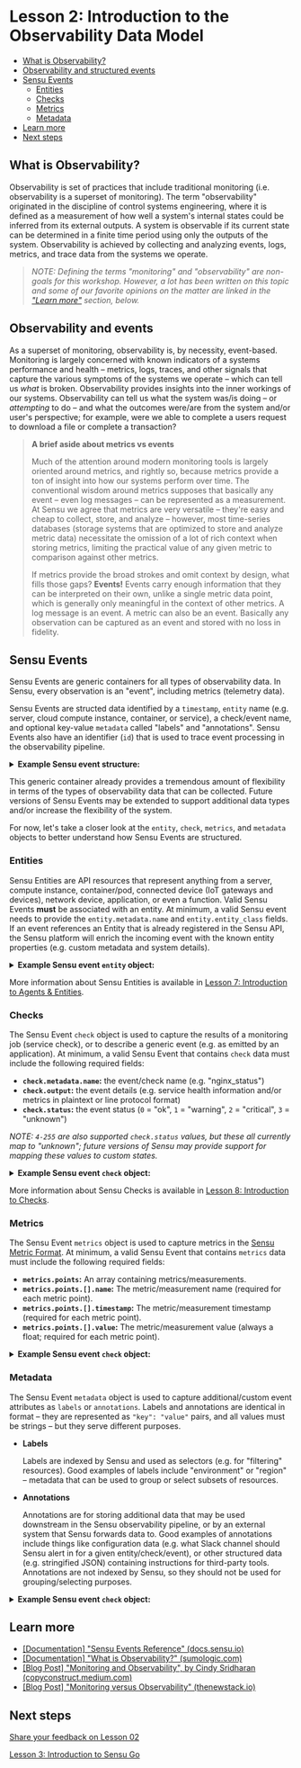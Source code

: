 # Lesson 2: Introduction to the Observability Data Model

- [What is Observability?](#what-is-observabilty)
- [Observability and structured events](#observability-and-structured-events)
- [Sensu Events](#sensu-events)
  - [Entities](#entities)
  - [Checks](#checks)
  - [Metrics](#metrics)
  - [Metadata](#metadata)
- [Learn more](#learn-more)
- [Next steps](#next-steps)

## What is Observability?

Observability is set of practices that include traditional monitoring (i.e. observability is a superset of monitoring).
The term "observability" originated in the discipline of control systems engineering, where it is defined as a measurement of how well a system's internal states could be inferred from its external outputs.
A system is observable if its current state can be determined in a finite time period using only the outputs of the system.
Observability is achieved by collecting and analyzing events, logs, metrics, and trace data from the systems we operate.

> _NOTE: Defining the terms "monitoring" and "observability" are non-goals for this workshop.
> However, a lot has been written on this topic and some of our favorite opinions on the matter are linked in the ["Learn more"](#learn-more) section, below._

## Observability and events

As a superset of monitoring, observability is, by necessity, event-based.
Monitoring is largely concerned with known indicators of a systems performance and health – metrics, logs, traces, and other signals that capture the various symptoms of the systems we operate – which can tell us _what_ is broken.
Observability provides insights into the inner workings of our systems.
Observability can tell us what the system was/is doing – or _attempting_ to do – and what the outcomes were/are from the system and/or user's perspective; for example, were we able to complete a users request to download a file or complete a transaction?

> **A brief aside about metrics vs events**
>
> Much of the attention around modern monitoring tools is largely oriented around metrics, and rightly so, because metrics provide a ton of insight into how our systems perform over time.
> The conventional wisdom around metrics supposes that basically any event – even log messages – can be represented as a measurement.
> At Sensu we agree that metrics are very versatile &ndash; they're easy and cheap to collect, store, and analyze &ndash; however, most time-series databases (storage systems that are optimized to store and analyze metric data) necessitate the omission of a lot of rich context when storing metrics, limiting the practical value of any given metric to comparison against other metrics.
>
> If metrics provide the broad strokes and omit context by design, what fills those gaps?
> **Events!**
> Events carry enough information that they can be interpreted on their own, unlike a single metric data point, which is generally only meaningful in the context of other metrics.
> A log message is an event.
> A metric can also be an event.
> Basically any observation can be captured as an event and stored with no loss in fidelity.

## Sensu Events

Sensu Events are generic containers for all types of observability data.
In Sensu, every observation is an "event", including metrics (telemetry data).

Sensu Events are structed data identified by a `timestamp`, `entity` name (e.g. server, cloud compute instance, container, or service), a check/event name, and optional key-value `metadata` called "labels" and "annotations".
Sensu Events also have an identifier (`id`) that is used to trace event processing in the observability pipeline.

<details>
<summary><strong>Example Sensu event structure:</strong></summary>

```json
{
  "metadata": {},
  "entity": {},
  "check": {},
  "metrics": {},
  "id": "xxxxxxxx-xxxx-xxxx-xxxx-xxxxxxxxxxxx",
  "timestamp": 1234567890
}
```

</details>

This generic container already provides a tremendous amount of flexibility in terms of the types of observability data that can be collected.
Future versions of Sensu Events may be extended to support additional data types and/or increase the flexibility of the system.

For now, let's take a closer look at the `entity`, `check`, `metrics`, and `metadata` objects to better understand how Sensu Events are structured.

### Entities

Sensu Entities are API resources that represent anything from a server, compute instance, container/pod, connected device (IoT gateways and devices), network device, application, or even a function.
Valid Sensu Events **must** be associated with an entity.
At minimum, a valid Sensu event needs to provide the `entity.metadata.name` and `entity.entity_class` fields.
If an event references an Entity that is already registered in the Sensu API, the Sensu platform will enrich the incoming event with the known entity properties (e.g. custom metadata and system details).

<details>
<summary><strong>Example Sensu event <code>entity</code> object:</strong></summary>

```json
{
  "metadata": {},
  "entity": {
    "metadata": {
      "name": "1-424242",
      "labels": {},
      "annotations": {}
    },
    "entity_class": "agent",
    "...": "..."
  },
  "check": {},
  "metrics": {},
  "id": "xxxxxxxx-xxxx-xxxx-xxxx-xxxxxxxxxxxx",
  "timestamp": 1234567890
}
```

</details>

More information about Sensu Entities is available in [Lesson 7: Introduction to Agents & Entities](/lessons/operator/07/README.md#readme).

### Checks

The Sensu Event `check` object is used to capture the results of a monitoring job (service check), or to describe a generic event (e.g. as emitted by an application).
At minimum, a valid Sensu Event that contains `check` data must include the following required fields:

- **`check.metadata.name`:** the event/check name (e.g. "nginx_status")
- **`check.output`:** the event details (e.g. service health information and/or metrics in plaintext or line protocol format)
- **`check.status`:** the event status (`0` = "ok", `1` = "warning", `2` = "critical", `3` = "unknown")

_NOTE: `4-255` are also supported `check.status` values, but these all currently map to "unknown"; future versions of Sensu may provide support for mapping these values to custom states._

<details>
<summary><strong>Example Sensu event <code>check</code> object:</strong></summary>

```json
{
  "metadata": {},
  "entity": {},
  "check": {
    "metadata": {
      "name": "service-health",
      "labels": {},
      "metadata": {}
    },
    "handlers": [],
    "output": "200 OK",
    "status": 0,
    "...": "..."
  },
  "metrics": {},
  "id": "xxxxxxxx-xxxx-xxxx-xxxx-xxxxxxxxxxxx",
  "timestamp": 1234567890
}
```

</details>

More information about Sensu Checks is available in [Lesson 8: Introduction to Checks](/lessons/operator/08/README.md#readme).

### Metrics

The Sensu Event `metrics` object is used to capture metrics in the [Sensu Metric Format](https://docs.sensu.io/sensu-go/latest/observability-pipeline/observe-events/events/#metrics-attributes).
At minimum, a valid Sensu Event that contains `metrics` data must include the following required fields:

- **`metrics.points`:** An array containing metrics/measurements.
- **`metrics.points.[].name`:** The metric/measurement name (required for each metric point).
- **`metrics.points.[].timestamp`:** The metric/measurement timestamp (required for each metric point).
- **`metrics.points.[].value`:** The metric/measurement value (always a float; required for each metric point).

<details>
<summary><strong>Example Sensu event <code>check</code> object:</strong></summary>

```json
{
  "metadata": {},
  "entity": {},
  "check": {},
  "metrics": {
    "handlers": [],
    "points": [
      {
        "name": "api_http_requests.total",
        "tags": [
          {
            "name": "service",
            "value": "example"
          },
          {
            "name": "region",
            "value": "us-west-1"
          }
        ],
        "timestamp": 1552506033,
        "value": 42.0
      },
      {
          "name": "api_request_duration.seconds",
          "tags": [
            {
              "name": "service",
              "value": "example"
            },
            {
              "name": "region",
              "value": "us-west-1"
            }
          ],
          "timestamp": 1552506033,
          "value": 0.8273645
      }
    ]
  },
  "id": "xxxxxxxx-xxxx-xxxx-xxxx-xxxxxxxxxxxx",
  "timestamp": 1234567890
}
```

</details>

### Metadata

The Sensu Event `metadata` object is used to capture additional/custom event attributes as `labels` or `annotations`.
Labels and annotations are identical in format &ndash; they are represented as `"key": "value"` pairs, and all values must be strings &ndash; but they serve different purposes.

- **Labels**

  Labels are indexed by Sensu and used as selectors (e.g. for "filtering" resources).
  Good examples of labels include "environment" or "region" – metadata that can be used to group or select subsets of resources.

- **Annotations**

  Annotations are for storing additional data that may be used downstream in the Sensu observability pipeline, or by an external system that Sensu forwards data to.
  Good examples of annotations include things like configuration data (e.g. what Slack channel should Sensu alert in for a given entity/check/event), or other structured data (e.g. stringified JSON) containing instructions for third-party tools.
  Annotations are not indexed by Sensu, so they should not be used for grouping/selecting purposes.

<details>
<summary><strong>Example Sensu event <code>check</code> object:</strong></summary>

```json
{
  "metadata": {
    "labels": {
      "region": "us-west-2"
    },
    "annotations": {
      "sensu.io/plugins/slack/config/channel": "#dev"
    }
  },
  "entity": {},
  "check": {},
  "metrics": {},
  "id": "xxxxxxxx-xxxx-xxxx-xxxx-xxxxxxxxxxxx",
  "timestamp": 1234567890
}
```

</details>

## Learn more

- [[Documentation] "Sensu Events Reference" (docs.sensu.io)](https://docs.sensu.io/sensu-go/latest/observability-pipeline/observe-events/events/)
- [[Documentation] "What is Observability?" (sumologic.com)](https://www.sumologic.com/glossary/observability/)
- [[Blog Post] "Monitoring and Observability", by Cindy Sridharan (copyconstruct.medium.com)](https://copyconstruct.medium.com/monitoring-and-observability-8417d1952e1c)
- [[Blog Post] "Monitoring versus Observability" (thenewstack.io)](https://thenewstack.io/monitoring-vs-observability-whats-the-difference/)

## Next steps

[Share your feedback on Lesson 02](https://github.com/sensu/sensu-go-workshop/issues/new?template=lesson_feedback.md&labels=feedback%2Clesson-02&title=Lesson%2002%20Feedback)

[Lesson 3: Introduction to Sensu Go](../03/README.md#readme)
